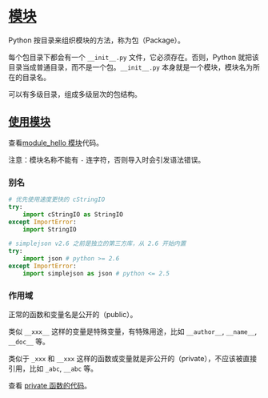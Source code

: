 # [模块](http://www.liaoxuefeng.com/wiki/001374738125095c955c1e6d8bb493182103fac9270762a000/0013868200171577d6385bb5b4f4875bee9cbf0f0fa29c5000)

Python 按目录来组织模块的方法，称为包（Package）。

每个包目录下都会有一个 `__init__.py` 文件，它必须存在。否则，Python 就把该目录当成普通目录，而不是一个包。`__init__.py` 本身就是一个模块，模块名为所在的目录名。

可以有多级目录，组成多级层次的包结构。

## [使用模块](http://www.liaoxuefeng.com/wiki/001374738125095c955c1e6d8bb493182103fac9270762a000/0013868200196665403ac40fac14536939dd5af20810782000)

查看[module_hello 模块](../scripts/module_hello.py)代码。

注意：模块名称不能有 `-` 连字符，否则导入时会引发语法错误。

### 别名

```python
# 优先使用速度更快的 cStringIO
try:
    import cStringIO as StringIO
except ImportError:
    import StringIO
```

```python
# simplejson v2.6 之前是独立的第三方库，从 2.6 开始内置
try:
    import json # python >= 2.6
except ImportError:
    import simplejson as json # python <= 2.5
```

### 作用域

正常的函数和变量名是公开的（public）。

类似 `__xxx__` 这样的变量是特殊变量，有特殊用途，比如 `__author__`, `__name__`, `__doc__` 等。

类似于 `_xxx` 和 `__xxx` 这样的函数或变量就是非公开的（private），不应该被直接引用，比如 `_abc`, `__abc` 等。

查看 [private 函数的代码](../scripts/module_greeting.py)。